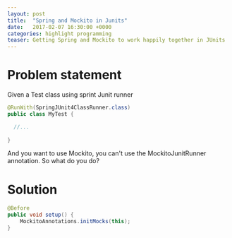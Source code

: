 ```yaml
---
layout: post
title:  "Spring and Mockito in Junits"
date:   2017-02-07 16:30:00 +0000   
categories: highlight programming
teaser: Getting Spring and Mockito to work happily together in JUnits
---  
```


# Problem statement
Given a Test class using sprint Junit runner
```java
@RunWith(SpringJUnit4ClassRunner.class)
public class MyTest {

  //...
  
}
```

And you want to use Mockito, you can't use the MockitoJunitRunner annotation. So what do you do?

# Solution
```java
@Before
public void setup() {
    MockitoAnnotations.initMocks(this);
}
```

